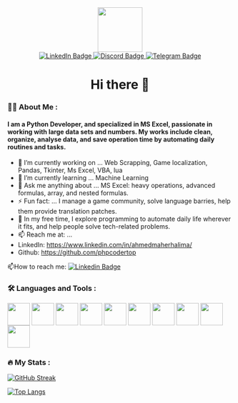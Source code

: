 <div id="header" align="center">
  <img src="https://media.giphy.com/media/M9gbBd9nbDrOTu1Mqx/giphy.gif" width="100"/>
</div>

<div id="badges" align="center">
  <a href="your-linkedin-URL">
    <img src="https://img.shields.io/badge/LinkedIn-blue?style=for-the-badge&logo=linkedin&logoColor=white" alt="LinkedIn Badge"/>
  </a>
  <a href="your-youtube-URL">
    <img src="https://img.shields.io/badge/Discord-blueviolet?style=for-the-badge&logo=discord&logoColor=white" alt="Discord Badge"/>
  </a>
  <a href="your-twitter-URL">
    <img src="https://img.shields.io/badge/Telegram-0088cc?style=for-the-badge&logo=telegram&logoColor=white" alt="Telegram Badge"/>
  </a>
</div>

<h1 align="center">Hi there 👋</h1>
<!--
<div align="center">
  <img src="https://media.giphy.com/media/dWesBcTLavkZuG35MI/giphy.gif" width="600" height="300"/>
</div>
-->

### :man_technologist: About Me :
#### I am a Python Developer, and specialized in MS Excel, passionate in working with large data sets and numbers. My works include clean, organize, analyse data, and save operation time by automating daily routines and tasks.

- 🔭 I’m currently working on ... Web Scrapping, Game localization, Pandas, Tkinter, Ms Excel, VBA, lua
- 🌱 I’m currently learning ... Machine Learning
- 💬 Ask me anything about ... MS Excel: heavy operations, advanced formulas, array, and nested formulas.
- ⚡ Fun fact: ... I manage a game community, solve language barries, help them provide translation patches.
- 🤾 In my free time, I explore programming to automate daily life wherever it fits, and help people solve tech-related problems.
- 📫 Reach me at: ...
- LinkedIn: https://www.linkedin.com/in/ahmedmaherhalima/
- Github:   https://github.com/phpcodertop

:mailbox:How to reach me: [![Linkedin Badge](https://img.shields.io/badge/-kakbar-blue?style=flat&logo=Linkedin&logoColor=white)](your-linkedin-url)

### :hammer_and_wrench: Languages and Tools :
<a href="URL_REDIRECT" target="blank"><img align="center" src="https://img.icons8.com/color/512/python.png" height="50" /></a>
<a href="URL_REDIRECT" target="blank"><img align="center" src="https://img.icons8.com/color/512/ms-excel.png" height="50" /></a>
<a href="URL_REDIRECT" target="blank"><img align="center" src="https://img.icons8.com/color/512/pandas.png" height="50" /></a>
<a href="URL_REDIRECT" target="blank"><img align="center" src="https://img.icons8.com/color/512/numpy.png" height="50" /></a>
<a href="URL_REDIRECT" target="blank"><img align="center" src="https://img.icons8.com/color/512/selenium-test-automation.png" height="50" /></a>
<a href="URL_REDIRECT" target="blank"><img align="center" src="https://img.icons8.com/external-soft-fill-juicy-fish/512/external-sql-coding-and-development-soft-fill-soft-fill-juicy-fish.png" height="50" /></a>
<a href="URL_REDIRECT" target="blank"><img align="center" src="https://img.icons8.com/color/512/postgreesql.png" height="50" /></a>
<a href="URL_REDIRECT" target="blank"><img align="center" src="https://img.icons8.com/color/512/console.png" height="50" /></a>
<a href="URL_REDIRECT" target="blank"><img align="center" src="https://img.icons8.com/nolan/512/lua-language.png" height="50" /></a>
<a href="URL_REDIRECT" target="blank"><img align="center" src="https://img.icons8.com/color/512/amazon-alexa-logo.png" height="50" /></a>




### :fire: My Stats :

[![GitHub Streak](http://github-readme-streak-stats.herokuapp.com?user=Giru-Han&theme=dark&background=000000)](https://git.io/streak-stats)

[![Top Langs](https://github-readme-stats.vercel.app/api/top-langs/?username=Giru-Han&layout=compact&theme=vision-friendly-dark)](https://github.com/anuraghazra/github-readme-stats)

<!--
**Giru-Han/giru-han** is a ✨ _special_ ✨ repository because its `README.md` (this file) appears on your GitHub profile.
- 👯 I’m looking to collaborate on ...
Here are some ideas to get you started:

<div>
  <img src="https://github.com/devicons/devicon/blob/master/icons/java/java-original-wordmark.svg" title="Java" alt="Java" width="40" height="40"/>&nbsp;
  <img src="https://github.com/devicons/devicon/blob/master/icons/react/react-original-wordmark.svg" title="React" alt="React" width="40" height="40"/>&nbsp;
  <img src="https://github.com/devicons/devicon/blob/master/icons/spring/spring-original-wordmark.svg" title="Spring" alt="Spring" width="40" height="40"/>&nbsp;
  <img src="https://github.com/devicons/devicon/blob/master/icons/materialui/materialui-original.svg" title="Material UI" alt="Material UI" width="40" height="40"/>&nbsp;
  <img src="https://github.com/devicons/devicon/blob/master/icons/flutter/flutter-original.svg" title="Flutter" alt="Flutter" width="40" height="40"/>&nbsp;
  <img src="https://github.com/devicons/devicon/blob/master/icons/redux/redux-original.svg" title="Redux" alt="Redux " width="40" height="40"/>&nbsp;
  <img src="https://github.com/devicons/devicon/blob/master/icons/css3/css3-plain-wordmark.svg"  title="CSS3" alt="CSS" width="40" height="40"/>&nbsp;
  <img src="https://github.com/devicons/devicon/blob/master/icons/html5/html5-original.svg" title="HTML5" alt="HTML" width="40" height="40"/>&nbsp;
  <img src="https://github.com/devicons/devicon/blob/master/icons/javascript/javascript-original.svg" title="JavaScript" alt="JavaScript" width="40" height="40"/>&nbsp;
  <img src="https://github.com/devicons/devicon/blob/master/icons/firebase/firebase-plain-wordmark.svg" title="Firebase" alt="Firebase" width="40" height="40"/>&nbsp;
  <img src="https://github.com/devicons/devicon/blob/master/icons/gatsby/gatsby-original.svg" title="Gatsby"  alt="Gatsby" width="40" height="40"/>&nbsp;
  <img src="https://github.com/devicons/devicon/blob/master/icons/mysql/mysql-original-wordmark.svg" title="MySQL"  alt="MySQL" width="40" height="40"/>&nbsp;
  <img src="https://github.com/devicons/devicon/blob/master/icons/nodejs/nodejs-original-wordmark.svg" title="NodeJS" alt="NodeJS" width="40" height="40"/>&nbsp;
  <img src="https://github.com/devicons/devicon/blob/master/icons/amazonwebservices/amazonwebservices-plain-wordmark.svg" title="AWS" alt="AWS" width="40" height="40"/>&nbsp;
  <img src="https://github.com/devicons/devicon/blob/master/icons/git/git-original-wordmark.svg" title="Git" **alt="Git" width="40" height="40"/>
</div>
-->
